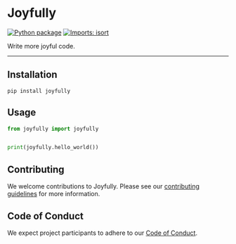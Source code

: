 # Joyfully

[![Python package](https://github.com/willf/joyfully/actions/workflows/test.yml/badge.svg)](https://github.com/willf/joyfully/actions/workflows/test.yml) [![Imports: isort](https://img.shields.io/badge/%20imports-isort-%231674b1?style=flat&labelColor=ef8336)](https://pycqa.github.io/isort/)

Write more joyful code.

---

## Installation

```shell
pip install joyfully
```

## Usage

```python
from joyfully import joyfully


print(joyfully.hello_world())
```

## Contributing

We welcome contributions to Joyfully. Please see our [contributing guidelines](contributing.md) for more information.

## Code of Conduct

We expect project participants to adhere to our [Code of Conduct](code-of-conduct.md).

